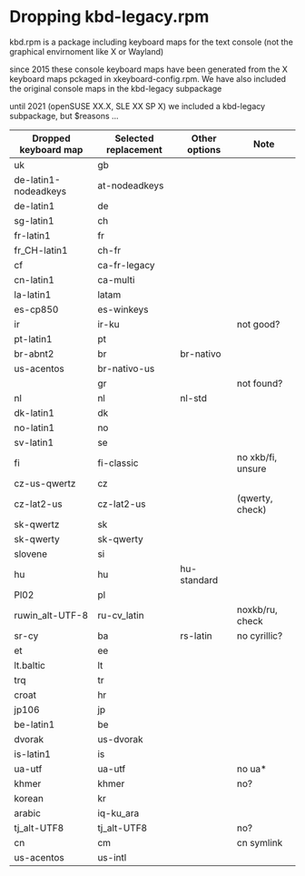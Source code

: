 Dropping kbd-legacy.rpm
=======================


kbd.rpm is a package including keyboard maps for the text console (not the
graphical envirnoment like X or Wayland)

since 2015 these console keyboard maps have been generated from the X keyboard
maps pckaged in xkeyboard-config.rpm. We have also included the original
console maps in the kbd-legacy subpackage

until 2021 (openSUSE XX.X, SLE XX SP X)
we included a kbd-legacy subpackage, but $reasons ...


| Dropped keyboard map | Selected replacement | Other options | Note              |
| -------------------- | -------------------- | ------------- | ---------         |
| uk                   | gb                   |               |                   |
| de-latin1-nodeadkeys | at-nodeadkeys        |               |                   |
| de-latin1            | de                   |               |                   |
| sg-latin1            | ch                   |               |                   |
| fr-latin1            | fr                   |               |                   |
| fr_CH-latin1         | ch-fr                |               |                   |
| cf                   | ca-fr-legacy         |               |                   |
| cn-latin1            | ca-multi             |               |                   |
| la-latin1            | latam                |               |                   |
| es-cp850             | es-winkeys           |               |                   |
| ir                   | ir-ku                |               | not good?         |
| pt-latin1            | pt                   |               |                   |
| br-abnt2             | br                   | br-nativo     |                   |
| us-acentos           | br-nativo-us         |               |                   |
|                      | gr                   |               | not found?        |
| nl                   | nl                   | nl-std        |                   |
| dk-latin1            | dk                   |               |                   |
| no-latin1            | no                   |               |                   |
| sv-latin1            | se                   |               |                   |
| fi                   | fi-classic           |               | no xkb/fi, unsure |
| cz-us-qwertz         | cz                   |               |                   |
| cz-lat2-us           | cz-lat2-us           |               | (qwerty, check)   |
| sk-qwertz            | sk                   |               |                   |
| sk-qwerty            | sk-qwerty            |               |                   |
| slovene              | si                   |               |                   |
| hu                   | hu                   | hu-standard   |                   |
| Pl02                 | pl                   |               |                   |
| ruwin_alt-UTF-8      | ru-cv_latin          |               | noxkb/ru, check   |
| sr-cy                | ba                   | rs-latin      | no cyrillic?      |
| et                   | ee                   |               |                   |
| lt.baltic            | lt                   |               |                   |
| trq                  | tr                   |               |                   |
| croat                | hr                   |               |                   |
| jp106                | jp                   |               |                   |
| be-latin1            | be                   |               |                   |
| dvorak               | us-dvorak            |               |                   |
| is-latin1            | is                   |               |                   |
| ua-utf               | ua-utf               |               | no ua*            |
| khmer                | khmer                |               | no?               |
| korean               | kr                   |               |                   |
| arabic               | iq-ku_ara            |               |                   |
| tj_alt-UTF8          | tj_alt-UTF8          |               | no?               |
| cn                   | cm                   |               | cn symlink        |
| us-acentos           | us-intl              |               |                   |




